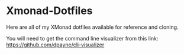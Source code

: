# Xmonad-Dotfiles
Here are all of my XMonad dotfiles available for reference and cloning.

You will need to get the command line visualizer from this link:
https://github.com/dpayne/cli-visualizer
